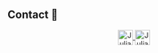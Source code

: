 
## Contact :speech_balloon:
<p align="center">
  <a href="mailto:julianoseusdev@outlook.com">
    <img align="center" alt="Juliano's Outlook" height="30px" src="https://img.shields.io/badge/Outlook-0078d4?style=for-the-badge&logo=MicrosoftOutlook&logoColor=white" />
  </a> 
  <a href="https://www.linkedin.com/in/juliano-seus-89619a19b" target="_blank">
    <img align="center" alt="Juliano's Linkedin" height="30px" src="https://img.shields.io/badge/Linkedin-0A66C2?style=for-the-badge&logo=Linkedin&logoColor=white" />
  </a>
</p>

<!--
**JdSeus/JdSeus** is a ✨ _special_ ✨ repository because its `README.md` (this file) appears on your GitHub profile.

Here are some ideas to get you started:

- 🔭 I’m currently working on ...
- 🌱 I’m currently learning ...
- 👯 I’m looking to collaborate on ...
- 🤔 I’m looking for help with ...
- 💬 Ask me about ...
- 📫 How to reach me: ...
- 😄 Pronouns: ...
- ⚡ Fun fact: ...
-->
